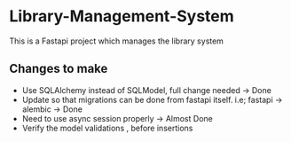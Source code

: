 # Library-Management-System
This is a Fastapi project which manages the library system 

## Changes to make
- Use SQLAlchemy instead of SQLModel, full change needed -> Done
- Update so that migrations can be done from fastapi itself. i.e; fastapi -> alembic -> Done
- Need to use async session properly -> Almost Done
- Verify the model validations , before insertions